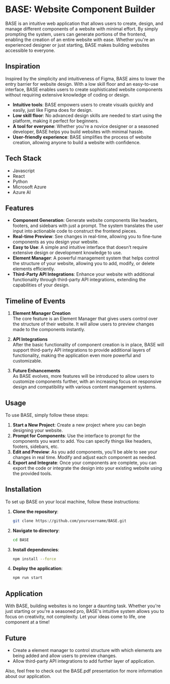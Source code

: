 # BASE: Website Component Builder

BASE is an intuitive web application that allows users to create, design, and manage different components of a website with minimal effort. By simply prompting the system, users can generate portions of the frontend, enabling the creation of an entire website with ease. Whether you're an experienced designer or just starting, BASE makes building websites accessible to everyone.

## Inspiration

Inspired by the simplicity and intuitiveness of Figma, BASE aims to lower the entry barrier for website design. With a low skill floor and an easy-to-use interface, BASE enables users to create sophisticated website components without requiring extensive knowledge of coding or design.

- **Intuitive tools**: BASE empowers users to create visuals quickly and easily, just like Figma does for design.
- **Low skill floor**: No advanced design skills are needed to start using the platform, making it perfect for beginners.
- **A tool for everyone**: Whether you're a novice designer or a seasoned developer, BASE helps you build websites with minimal hassle.
- **User-friendly experience**: BASE simplifies the process of website creation, allowing anyone to build a website with confidence.


## Tech Stack
- Javascript
- React
- Python
- Microsoft Azure
- Azure AI

## Features

- **Component Generation**: Generate website components like headers, footers, and sidebars with just a prompt. The system translates the user input into actionable code to construct the frontend pieces.
- **Real-time Preview**: See changes in real-time, allowing you to fine-tune components as you design your website.
- **Easy to Use**: A simple and intuitive interface that doesn’t require extensive design or development knowledge to use.
- **Element Manager**: A powerful management system that helps control the structure of your website, allowing you to add, modify, or delete elements efficiently.
- **Third-Party API Integrations**: Enhance your website with additional functionality through third-party API integrations, extending the capabilities of your design.

## Timeline of Events

1. **Element Manager Creation**  
   The core feature is an Element Manager that gives users control over the structure of their website. It will allow users to preview changes made to the components instantly.

2. **API Integrations**  
   After the basic functionality of component creation is in place, BASE will support third-party API integrations to provide additional layers of functionality, making the application even more powerful and customizable.

3. **Future Enhancements**  
   As BASE evolves, more features will be introduced to allow users to customize components further, with an increasing focus on responsive design and compatibility with various content management systems.

## Usage

To use BASE, simply follow these steps:

1. **Start a New Project**: Create a new project where you can begin designing your website.
2. **Prompt for Components**: Use the interface to prompt for the components you want to add. You can specify things like headers, footers, sidebars, etc.
3. **Edit and Preview**: As you add components, you’ll be able to see your changes in real time. Modify and adjust each component as needed.
4. **Export and Integrate**: Once your components are complete, you can export the code or integrate the design into your existing website using the provided tools.

## Installation

To set up BASE on your local machine, follow these instructions:

1. **Clone the repository**:

   ```bash
   git clone https://github.com/yourusername/BASE.git

2. **Navigate to directory**:

   ```bash
   cd BASE

3. **Install dependencies**:

   ```bash
   npm install --force

4. **Deploy the application**:

   ```bash
   npm run start

## Application

With BASE, building websites is no longer a daunting task. Whether you're just starting or you're a seasoned pro, BASE's intuitive system allows you to focus on creativity, not complexity. Let your ideas come to life, one component at a time!

## Future
- Create a element manager to control structure with which elements are being added and allow users to preview changes.
- Allow third-party API integrations to add further layer of application.

Also, feel free to check out the BASE.pdf presentation for more information about our application.





